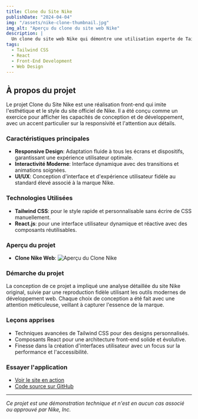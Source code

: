 ```yaml
---
title: Clone du Site Nike
publishDate: "2024-04-04"
img: "/assets/nike-clone-thumbnail.jpg"
img_alt: "Aperçu du clone du site web Nike"
description: |
  Un clone du site web Nike qui démontre une utilisation experte de Tailwind CSS et React.js pour créer une expérience utilisateur dynamique et réactive.
tags:
  - Tailwind CSS
  - React
  - Front-End Development
  - Web Design
---
```


## À propos du projet

Le projet Clone du Site Nike est une réalisation front-end qui imite l'esthétique et le style du site officiel de Nike. Il a été conçu comme un exercice pour afficher les capacités de conception et de développement, avec un accent particulier sur la responsivité et l'attention aux détails.

### Caractéristiques principales

- **Responsive Design**: Adaptation fluide à tous les écrans et dispositifs, garantissant une expérience utilisateur optimale.
- **Interactivité Moderne**: Interface dynamique avec des transitions et animations soignées.
- **UI/UX**: Conception d'interface et d'expérience utilisateur fidèle au standard élevé associé à la marque Nike.

### Technologies Utilisées

- **Tailwind CSS**: pour le style rapide et personnalisable sans écrire de CSS manuellement.
- **React.js**: pour une interface utilisateur dynamique et réactive avec des composants réutilisables.

### Aperçu du projet

- **Clone Nike Web**:
  ![Aperçu du Clone Nike](/assets/nike-clone-overview.jpg)

### Démarche du projet

La conception de ce projet a impliqué une analyse détaillée du site Nike original, suivie par une reproduction fidèle utilisant les outils modernes de développement web. Chaque choix de conception a été fait avec une attention méticuleuse, veillant à capturer l'essence de la marque.

### Leçons apprises

- Techniques avancées de Tailwind CSS pour des designs personnalisés.
- Composants React pour une architecture front-end solide et évolutive.
- Finesse dans la création d'interfaces utilisateur avec un focus sur la performance et l'accessibilité.

### Essayer l'application

- [Voir le site en action](https://website-clone-nike.vercel.app/)
- [Code source sur GitHub](https://github.com/Mathieu-Soussignan/website-clone-nike)

---

_Ce projet est une démonstration technique et n'est en aucun cas associé ou approuvé par Nike, Inc._

